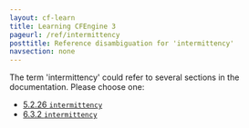 ```yaml
---
layout: cf-learn
title: Learning CFEngine 3
pageurl: /ref/intermittency
posttitle: Reference disambiguation for 'intermittency'
navsection: none
---
```


The term 'intermittency' could refer to several sections in the documentation. Please choose one:

- [5.2.26 <code>intermittency</code>](https://cfengine.com/manuals/cf3-reference.html#intermittency-in-agent)
- [6.3.2 <code>intermittency</code>](https://cfengine.com/manuals/cf3-reference.html#intermittency-in-reports)
